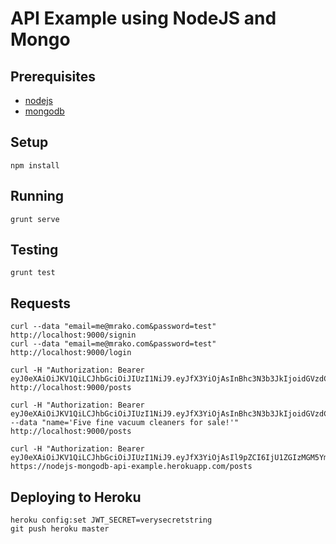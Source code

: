 # API Example using NodeJS and Mongo

## Prerequisites

* [nodejs](https://nodejs.org/)
* [mongodb](https://www.mongodb.org/)

## Setup

    npm install

## Running

    grunt serve

## Testing

    grunt test

## Requests

    curl --data "email=me@mrako.com&password=test" http://localhost:9000/signin
    curl --data "email=me@mrako.com&password=test" http://localhost:9000/login

    curl -H "Authorization: Bearer eyJ0eXAiOiJKV1QiLCJhbGciOiJIUzI1NiJ9.eyJfX3YiOjAsInBhc3N3b3JkIjoidGVzdCIsImVtYWlsIjoibWVAbXJha28uY29tIiwiX2lkIjoiNTVkYjk2ODY4ZDFlZTI1YTllMDkxODgwIn0.zuLEYWuB1z7M5Qf6roNB5F8K5BcMex2tXatTbl7Htds" http://localhost:9000/posts

    curl -H "Authorization: Bearer eyJ0eXAiOiJKV1QiLCJhbGciOiJIUzI1NiJ9.eyJfX3YiOjAsInBhc3N3b3JkIjoidGVzdCIsImVtYWlsIjoibWVAbXJha28uY29tIiwiX2lkIjoiNTVkYjk2ODY4ZDFlZTI1YTllMDkxODgwIn0.zuLEYWuB1z7M5Qf6roNB5F8K5BcMex2tXatTbl7Htds" --data "name='Five fine vacuum cleaners for sale!'" http://localhost:9000/posts

    curl -H "Authorization: Bearer eyJ0eXAiOiJKV1QiLCJhbGciOiJIUzI1NiJ9.eyJfX3YiOjAsIl9pZCI6IjU1ZGIzMGM5YmY3ODgwMTEwMGZlNTNjMCJ9.71swhkFD22sBoonjgP3qAks7rnAFOyKvg_2F6dnqKB4" https://nodejs-mongodb-api-example.herokuapp.com/posts

## Deploying to Heroku

    heroku config:set JWT_SECRET=verysecretstring
    git push heroku master
